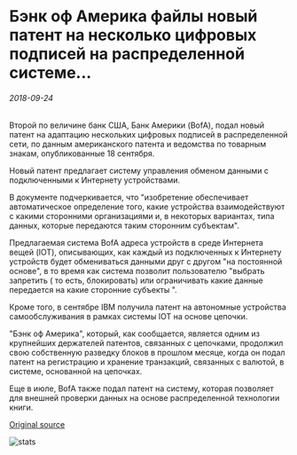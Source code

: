 # Бэнк оф Америка файлы новый патент на несколько цифровых подписей на распределенной системе...

###### 2018-09-24

Второй по величине банк США, Банк Америки (BofA), подал новый патент на адаптацию нескольких цифровых подписей в распределенной сети, по данным американского патента и ведомства по товарным знакам, опубликованные 18 сентября.

Новый патент предлагает систему управления обменом данными с подключенными к Интернету устройствами.

В документе подчеркивается, что "изобретение обеспечивает автоматическое определение того, какие устройства взаимодействуют с какими сторонними организациями и, в некоторых вариантах, типа данных, которые передаются таким сторонним субъектам".

Предлагаемая система BofA адреса устройств в среде Интернета вещей (IOT), описывающих, как каждый из подключенных к Интернету устройств будет обмениваться данными друг с другом "на постоянной основе", в то время как система позволит пользователю "выбрать запретить ( то есть, блокировать) или ограничивать какие данные передается на какие сторонние субъекты ".

Кроме того, в сентябре IBM получила патент на автономные устройства самообслуживания в рамках системы IOT на основе цепочки.

"Бэнк оф Америка", который, как сообщается, является одним из крупнейших держателей патентов, связанных с цепочками, продолжил свою собственную разведку блоков в прошлом месяце, когда он подал патент на регистрацию и хранение транзакций, связанных с валютой, в системе, основанной на цепочках.

Еще в июле, BofA также подал патент на систему, которая позволяет для внешней проверки данных на основе распределенной технологии книги.

[Original source](https://cointelegraph.com/news/bank-of-america-files-new-patent-for-multiple-digital-signatures-on-a-distributed-system)

![stats](https://c.statcounter.com/11760860/0/a89fa40b/1/ "stats")